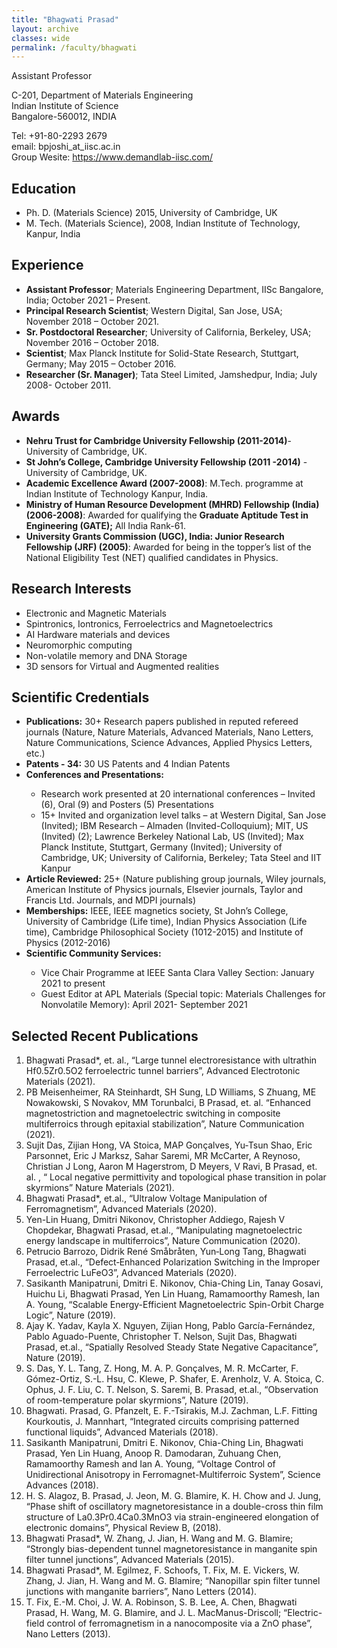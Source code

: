 ```yaml
---
title: "Bhagwati Prasad"
layout: archive
classes: wide
permalink: /faculty/bhagwati
---
```


Assistant Professor

C-201, Department of Materials Engineering<br>
Indian Institute of Science<br>
Bangalore-560012, INDIA<br>

Tel: +91-80-2293 2679<br>
email: bpjoshi_at_iisc.ac.in<br>
Group Wesite: <a href="https://www.demandlab-iisc.com/" target="_blank">https://www.demandlab-iisc.com/</a>

## Education
<ul>
<li>Ph. D. (Materials Science) 2015, University of Cambridge, UK</li>
<li>M. Tech. (Materials Science), 2008, Indian Institute of Technology, Kanpur, India</li>
</ul>

## Experience
<ul>
<li><b>Assistant Professor</b>; Materials Engineering Department, IISc Bangalore, India; October 2021 – Present.</li>
<li><b>Principal Research Scientist</b>; Western Digital, San Jose, USA; November 2018 – October 2021.</li>
<li><b>Sr. Postdoctoral Researcher</b>; University of California, Berkeley, USA; November 2016 – October 2018.</li>
<li><b>Scientist</b>; Max Planck Institute for Solid-State Research, Stuttgart, Germany; May 2015 – October 2016.</li>
<li><b>Researcher (Sr. Manager)</b>; Tata Steel Limited, Jamshedpur, India; July 2008- October 2011.</li>
</ul>

## Awards
<ul>
<li><b>Nehru Trust for Cambridge University Fellowship (2011-2014)</b>- University of Cambridge, UK.</li>
<li><b>St John’s College, Cambridge University Fellowship (2011 -2014)</b> - University of Cambridge, UK.</li>
<li><b>Academic Excellence Award (2007-2008)</b>:  M.Tech. programme at Indian Institute of Technology Kanpur, India.</li>
<li><b>Ministry of Human Resource Development (MHRD) Fellowship (India) (2006-2008)</b>: Awarded for qualifying the <b>Graduate Aptitude Test in Engineering (GATE);</b> All India Rank-61.</li>
<li><b>University Grants Commission (UGC), India: Junior Research Fellowship (JRF) (2005)</b>:  Awarded for being in the topper’s list of the National Eligibility Test (NET) qualified candidates in Physics.</li>
</ul>


## Research Interests
<ul>
<li>Electronic and Magnetic Materials</li>
<li>Spintronics, Iontronics, Ferroelectrics and Magnetoelectrics</li>
<li>AI Hardware materials and devices</li>
<li>Neuromorphic computing</li>
<li>Non-volatile memory and DNA Storage</li>
<li>3D sensors for Virtual and Augmented realities</li>
</ul>

## Scientific Credentials
<ul>
<li><b>Publications:</b>  30+ Research papers published in reputed refereed journals (Nature, Nature Materials, Advanced Materials, Nano Letters, Nature Communications, Science Advances, Applied Physics Letters, etc.)</li>

<li><b>Patents - 34:</b>  30 US Patents and 4 Indian Patents</li>

<li><b>Conferences and Presentations:</b></li>
<ul>
<li>Research work presented at 20 international conferences – Invited (6), Oral (9) and Posters (5) Presentations</li>
<li>15+ Invited and organization level talks – at Western Digital, San Jose (Invited); IBM Research – Almaden (Invited-Colloquium); MIT, US (Invited) (2); Lawrence Berkeley National Lab, US (Invited); Max Planck Institute, Stuttgart, Germany (Invited); University of Cambridge, UK; University of California, Berkeley; Tata Steel and IIT Kanpur</li>
</ul>

<li><b>Article Reviewed:</b> 25+ (Nature publishing group journals, Wiley journals, American Institute of Physics journals, Elsevier journals, Taylor and Francis Ltd. Journals, and MDPI journals)</li>

<li><b>Memberships:</b> IEEE, IEEE magnetics society, St John’s College, University of Cambridge (Life time), Indian Physics Association (Life time), Cambridge Philosophical Society (1012-2015) and Institute of Physics (2012-2016)</li>

<li><b>Scientific Community Services:</b></li>
<ul>
<li>Vice Chair Programme at IEEE Santa Clara Valley Section: January 2021 to present </li>
<li>Guest Editor at APL Materials (Special topic: Materials Challenges for Nonvolatile Memory): April 2021- September 2021</li>
</ul>
</ul>

## Selected Recent Publications

1. Bhagwati Prasad*, et. al., “Large tunnel electroresistance with ultrathin Hf0.5Zr0.5O2 ferroelectric tunnel barriers”, Advanced Electrotonic Materials (2021).<br>
2. PB Meisenheimer, RA Steinhardt, SH Sung, LD Williams, S Zhuang, ME Nowakowski, S Novakov, MM Torunbalci, B Prasad, et. al. “Enhanced magnetostriction and magnetoelectric switching in composite multiferroics through epitaxial stabilization”, Nature Communication (2021).<br>
3. Sujit Das, Zijian Hong, VA Stoica, MAP Gonçalves, Yu-Tsun Shao, Eric Parsonnet, Eric J Marksz, Sahar Saremi, MR McCarter, A Reynoso, Christian J Long, Aaron M Hagerstrom, D Meyers, V Ravi, B Prasad, et. al. , “ Local negative permittivity and topological phase transition in polar skyrmions” Nature Materials  (2021).  <br>
4. Bhagwati Prasad*, et.al., “Ultralow Voltage Manipulation of Ferromagnetism”, Advanced Materials (2020).<br>
5. Yen-Lin Huang, Dmitri Nikonov, Christopher Addiego, Rajesh V Chopdekar, Bhagwati Prasad, et.al., “Manipulating magnetoelectric energy landscape in multiferroics”, Nature Communication (2020).<br>
6. Petrucio Barrozo, Didrik René Småbråten, Yun‐Long Tang, Bhagwati Prasad, et.al., “Defect‐Enhanced Polarization Switching in the Improper Ferroelectric LuFeO3”, Advanced Materials  (2020).<br>7. Sasikanth Manipatruni, Dmitri E. Nikonov, Chia-Ching Lin, Tanay Gosavi, Huichu Li, Bhagwati Prasad, Yen Lin Huang, Ramamoorthy Ramesh, Ian A. Young, “Scalable Energy-Efficient Magnetoelectric Spin-Orbit Charge Logic”, Nature (2019). <br>
8. Ajay K. Yadav, Kayla X. Nguyen, Zijian Hong, Pablo García-Fernández, Pablo Aguado-Puente, Christopher T. Nelson, Sujit Das, Bhagwati Prasad, et.al., “Spatially Resolved Steady State Negative Capacitance”, Nature (2019).<br>
9. S. Das, Y. L. Tang, Z. Hong, M. A. P. Gonçalves, M. R. McCarter, F. Gómez-Ortiz, S.-L. Hsu, C. Klewe, P. Shafer, E. Arenholz, V. A. Stoica, C. Ophus, J. F. Liu, C. T. Nelson, S. Saremi, B. Prasad, et.al., “Observation of room-temperature polar skyrmions”, Nature  (2019).<br>
10. Bhagwati. Prasad, G. Pfanzelt, E. F.-Tsirakis, M.J. Zachman, L.F. Fitting Kourkoutis, J. Mannhart, “Integrated circuits comprising patterned functional liquids”, Advanced Materials (2018).<br>
11. Sasikanth Manipatruni, Dmitri E. Nikonov, Chia-Ching Lin, Bhagwati Prasad, Yen Lin Huang, Anoop R. Damodaran, Zuhuang Chen, Ramamoorthy Ramesh and Ian A. Young, “Voltage Control of Unidirectional Anisotropy in Ferromagnet-Multiferroic System”, Science Advances (2018). <br>
12. H. S. Alagoz,  B. Prasad, J. Jeon, M. G. Blamire, K. H. Chow and J. Jung, “Phase shift of oscillatory magnetoresistance in a double-cross thin film structure of La0.3Pr0.4Ca0.3MnO3 via strain-engineered elongation of electronic domains”, Physical Review B, (2018). <br>13. Bhagwati Prasad*, W. Zhang, J. Jian, H. Wang and M. G. Blamire; “Strongly bias-dependent tunnel magnetoresistance in manganite spin filter tunnel junctions”, Advanced Materials (2015).  <br>
14. Bhagwati Prasad*, M. Egilmez, F. Schoofs, T. Fix, M. E. Vickers, W. Zhang, J. Jian, H. Wang and M. G. Blamire; “Nanopillar spin filter tunnel junctions with manganite barriers”, Nano Letters (2014).  <br>
15. T. Fix, E.-M. Choi, J. W. A. Robinson, S. B. Lee, A. Chen, Bhagwati Prasad, H. Wang, M. G. Blamire, and J. L. MacManus-Driscoll; “Electric-field control of ferromagnetism in a nanocomposite via a ZnO phase”, Nano Letters (2013). <br>
